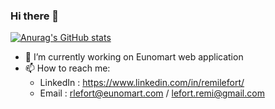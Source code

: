 ### Hi there 👋

[![Anurag's GitHub stats](https://github-readme-stats.vercel.app/api?username=remilefort&count_private=true&show_icons=true&theme=radical&hide=stars,contribs,issues)](https://github.com/anuraghazra/github-readme-stats)


- 🔭 I’m currently working on Eunomart web application
- 📫 How to reach me: 
  - LinkedIn : https://www.linkedin.com/in/remilefort/
  - Email : rlefort@eunomart.com / lefort.remi@gmail.com
